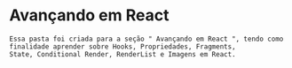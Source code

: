 # Avançando em React

    Essa pasta foi criada para a seção " Avançando em React ", tendo como finalidade aprender sobre Hooks, Propriedades, Fragments,  
    State, Conditional Render, RenderList e Imagens em React.

